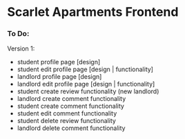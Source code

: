 # Scarlet Apartments Frontend 


### To Do: 

Version 1: 
* student profile page [design]
* student edit profile page [design | functionality]
* landlord profile page [design]
* landlord edit profile page [design | functionality]
* student create review functionality (new landlord)
* landlord create comment functionality
* student create comment functionality
* student edit comment functionality
* student delete review functionality
* landlord delete comment functionality